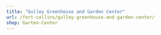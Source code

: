 ```yaml
---
title: "Gulley Greenhouse and Garden Center"
url: /fort-collins/gulley-greenhouse-and-garden-center/
shop: Garten-Center
---
```

